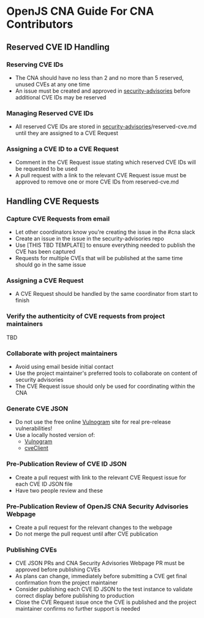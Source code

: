 # OpenJS CNA Guide For CNA Contributors

## Reserved CVE ID Handling

### Reserving CVE IDs

- The CNA should have no less than 2 and no more than 5 reserved, unused CVEs at any one time
- An issue must be created and approved in [security-advisories](https://github.com/openjs-foundation/security-advisories) before additional CVE IDs may be reserved

### Managing Reserved CVE IDs
- All reserved CVE IDs are stored in [security-advisories](https://github.com/openjs-foundation/security-advisories)/reserved-cve.md until they are assigned to a CVE Request

### Assigning a CVE ID to a CVE Request
- Comment in the CVE Request issue stating which reserved CVE IDs will be requested to be used
- A pull request with a link to the relevant CVE Request issue must be approved to remove one or more CVE IDs from reserved-cve.md

## Handling CVE Requests

### Capture CVE Requests from email
- Let other coordinators know you're creating the issue in the #cna slack
- Create an issue in the issue in the security-advisories repo
- Use [THIS TBD TEMPLATE] to ensure everything needed to publish the CVE has been captured
- Requests for multiple CVEs that will be published at the same time should go in the same issue

### Assigning a CVE Request
- A CVE Request should be handled by the same coordinator from start to finish

### Verify the authenticity of CVE requests from project maintainers
TBD

### Collaborate with project maintainers
- Avoid using email beside initial contact
- Use the project maintainer's preferred tools to collaborate on content of security advisories
- The CVE Request issue should only be used for coordinating within the CNA

### Generate CVE JSON
- Do not use the free online [Vulnogram](https://vulnogram.github.io/) site for real pre-release vulnerabilities!
- Use a locally hosted version of:
  - [Vulnogram](https://vulnogram.github.io/)
  - [cveClient](https://github.com/CERTCC/cveClient?)

### Pre-Publication Review of CVE ID JSON
- Create a pull request with link to the relevant CVE Request issue for each CVE ID JSON file
- Have two people review and these

### Pre-Publication Review of OpenJS CNA Security Advisories Webpage
- Create a pull request for the relevant changes to the webpage
- Do not merge the pull request until after CVE publication

### Publishing CVEs
- CVE JSON PRs and CNA Security Advisories Webpage PR must be approved before publishing CVEs
- As plans can change, immediately before submitting a CVE get final confirmation from the project maintainer
- Consider publishing each CVE ID JSON to the test instance to validate correct display before publishing to production
- Close the CVE Request issue once the CVE is published and the project maintainer confirms no further support is needed
